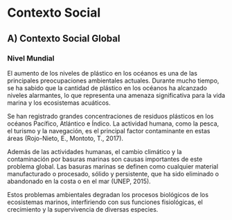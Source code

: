 # Contexto Social

## A) Contexto Social Global

### Nivel Mundial

El aumento de los niveles de plástico en los océanos es una de las principales preocupaciones ambientales actuales. Durante mucho tiempo, se ha sabido que la cantidad de plástico en los océanos ha alcanzado niveles alarmantes, lo que representa una amenaza significativa para la vida marina y los ecosistemas acuáticos.

Se han registrado grandes concentraciones de residuos plásticos en los océanos Pacífico, Atlántico e Índico. La actividad humana, como la pesca, el turismo y la navegación, es el principal factor contaminante en estas áreas (Rojo-Nieto, E., Montoto, T., 2017).

Además de las actividades humanas, el cambio climático y la contaminación por basuras marinas son causas importantes de este problema global. Las basuras marinas se definen como cualquier material manufacturado o procesado, sólido y persistente, que ha sido eliminado o abandonado en la costa o en el mar (UNEP, 2015).

Estos problemas ambientales degradan los procesos biológicos de los ecosistemas marinos, interfiriendo con sus funciones fisiológicas, el crecimiento y la supervivencia de diversas especies.
